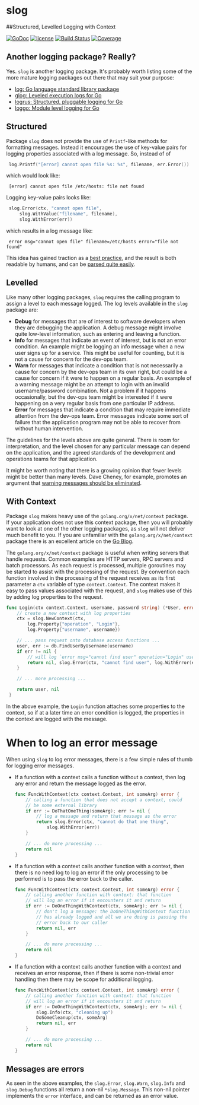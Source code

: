 # slog
##Structured, Levelled Logging with Context

[![GoDoc](https://godoc.org/github.com/spkg/slog/logfmt?status.svg)](https://godoc.org/github.com/spkg/slog)
[![license](http://img.shields.io/badge/license-MIT-green.svg?style=flat)](https://raw.githubusercontent.com/spkg/slog/master/LICENSE.md)
[![Build Status](https://travis-ci.org/spkg/slog.svg?branch=master)](https://travis-ci.org/spkg/slog)
[![Coverage](http://gocover.io/_badge/github.com/spkg/slog)](http://gocover.io/github.com/spkg/slog)

## Another logging package? Really?

Yes. `slog` is another logging package. It's probably worth listing some of the more mature logging packages 
out there that may suit your purpose:

* [log: Go language standard library package](https://golang.org/pkg/log/)
* [glog: Leveled execution logs for Go](https://github.com/golang/glog)
* [logrus: Structured, pluggable logging for Go](https://github.com/Sirupsen/logrus)
* [loggo: Module level logging for Go](https://godoc.org/github.com/juju/loggo)

## Structured

Package `slog` does not provide the use of `Printf`-like methods for formatting messages. Instead it encourages
the use of key-value pairs for logging properties associated with a log message. So, instead of of

```Go
 log.Printf("[error] cannot open file %s: %s", filename, err.Error())
``` 

which would look like:

```
 [error] cannot open file /etc/hosts: file not found
```

Logging key-value pairs looks like:

```Go
 slog.Error(ctx, "cannot open file",
     slog.WithValue("filename", filename),
     slog.WithError(err))
```

which results in a log message like:

```
 error msg="cannot open file" filename=/etc/hosts error="file not found"
```

This idea has gained traction as a [best practice](http://dev.splunk.com/view/logging-best-practices/SP-CAAADP6),
and the result is both readable by humans, and can be [parsed quite easily](https://github.com/kr/logfmt).

## Levelled

Like many other logging packages, `slog` requires the calling program to assign a level to each message
logged. The log levels available in the `slog` package are:

* **Debug** for messages that are of interest to software developers when they are debugging the application.
A debug message might involve quite low-level information, such as entering and leaving a function. 
* **Info** for messages that indicate an event of interest, but is not an error condition. An example might be
logging an info message when a new user signs up for a service. This might be useful for counting, but it
is not a cause for concern for the dev-ops team.
* **Warn** for messages that indicate a condition that is not necessarily a cause for concern by the dev-ops
team in its own right, but could be a cause for concern if it were to happen on a regular basis. An example
of a warning message might be an attempt to login with an invalid username/password combination. Not a problem
if it happens occasionally, but the dev-ops team might be interested if it were happening on a very regular
basis from one particular IP address.
* **Error** for messages that indicate a condition that may require immediate attention from the dev-ops team.
Error messages indicate some sort of failure that the application program may not be able to recover from
without human intervention.

The guidelines for the levels above are quite general. There is room for interpretation, and the level chosen
for any particular message can depend on the application, and the agreed standards of the development and
operations teams for that application.

It might be worth noting that there is a growing opinion that fewer levels might be better than many
levels. Dave Cheney, for example, promotes an argument that 
[warning messages should be eliminated](http://dave.cheney.net/2015/11/05/lets-talk-about-logging).

## With Context

Package `slog` makes heavy use of the `golang.org/x/net/context` package. If your application does not
use this context package, then you will probably want to look at one of the other logging packages, as
`slog` will not deliver much benefit to you. If you are unfamiliar with the `golang.org/x/net/context` 
package there is an excellent article on the [Go Blog](https://blog.golang.org/context). 

The `golang.org/x/net/context` package is useful when writing servers that handle requests. Common
examples are HTTP servers, RPC servers and batch processors. As each request is processed, multiple
goroutines may be started to assist with the processing of the request. By convention each function 
involved in the processing of the request receives as its first parameter a `ctx` variable of type
`context.Context`. The context makes it easy to pass values associated with the request, and `slog`
makes use of this by adding log properties to the request.

```Go
func Login(ctx context.Context, username, password string) (*User, error) {
    // create a new context with log properties
    ctx = slog.NewContext(ctx,
        log.Property{"operation", "Login"}, 
        log.Property{"username", username})

    // ... pass request onto database access functions ...
    user, err := db.FindUserByUsername(username)
    if err != nil {
        // will log `error msg="cannot find user" operation="Login" username="fnurk"`
        return nil, slog.Error(ctx, "cannot find user", log.WithError(err))
    }

    // ... more processing ...

    return user, nil
 }
```

In the above example, the `Login` function attaches some properties to the context, so if at a 
later time an error condition is logged, the properties in the context are logged with the message.

# When to log an error message

When using `slog` to log error messages, there is a few simple rules of thumb for 
logging error messages. 

* If a function with a context calls a function without a context, then log any error
and return the message logged as the error.

	```Go
	func FuncWithContext(ctx context.Context, int someArg) error {
	    // calling a function that does not accept a context, could
	    // be some external library
	    if err := DoThatOneThing(someArg); err != nil {
	        // log a message and return that message as the error
	        return slog.Error(ctx, "cannot do that one thing",
	            slog.WithError(err)) 
	    }
	
	    // ... do more processing ...
	    return nil
	}
	```

* If a function with a context calls another function with a context, then there is no need 
log to log an error if the only processing to be performed is to pass the error back to
the caller.

	```Go
	func FuncWithContext(ctx context.Context, int someArg) error {
	    // calling another function with context: that function
        // will log an error if it encounters it and return
	    if err := DoOneThingWithContext(ctx, someArg); err != nil {
	        // don't log a message: the DoOneThingWithContext function
            // has already logged and all we are doing is passing the
            // error back to our caller
	        return nil, err 
	    }
	
	    // ... do more processing ...
	    return nil
	}
	```  

* If a function with a context calls another function with a context and receives an
error response, then if there is some non-trivial error handling then there may be
scope for additional logging.

	```Go
	func FuncWithContext(ctx context.Context, int someArg) error {
	    // calling another function with context: that function
        // will log an error if it encounters it and return
	    if err := DoOneThingWithContext(ctx, someArg); err != nil {
            slog.Info(ctx, "cleaning up")
            DoSomeCleanup(ctx, someArg)
	        return nil, err 
	    }
	
	    // ... do more processing ...
	    return nil
	}
	```  
 

## Messages are errors

As seen in the above examples, the `slog.Error`, `slog.Warn`, `slog.Info` and `slog.Debug` functions
all return a non-nil `*slog.Message`. This non-nil pointer implements the `error` interface, and
can be returned as an error value.


